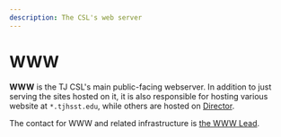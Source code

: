 ```yaml
---
description: The CSL's web server
---
```


# WWW

**WWW** is the TJ CSL's main public-facing webserver. In addition to just serving the sites hosted on it, it is also responsible for hosting various website at `*.tjhsst.edu`, while others are hosted on [Director](../director/).

The contact for WWW and related infrastructure is [the WWW Lead](../../general/sysadmins-list.md#current-leads).

